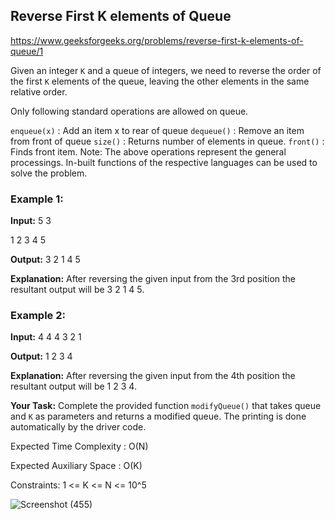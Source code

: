 ## Reverse First K elements of Queue

https://www.geeksforgeeks.org/problems/reverse-first-k-elements-of-queue/1

Given an integer `K` and a queue of integers, we need to reverse the order of the first `K` elements of the queue, leaving the other elements in the same relative order.

Only following standard operations are allowed on queue.

`enqueue(x)` : Add an item x to rear of queue
`dequeue()` : Remove an item from front of queue
`size()` : Returns number of elements in queue.
`front()` : Finds front item.
Note: The above operations represent the general processings. In-built functions of the respective languages can be used to solve the problem.

### Example 1:

**Input:**
5 3

1 2 3 4 5


**Output:** 
3 2 1 4 5


**Explanation:** 
After reversing the given
input from the 3rd position the resultant
output will be 3 2 1 4 5.


### Example 2:

**Input:**
4 4
4 3 2 1


**Output:** 
1 2 3 4


**Explanation:** 
After reversing the given
input from the 4th position the resultant
output will be 1 2 3 4.


**Your Task:**
Complete the provided function `modifyQueue()` that takes queue and `K` as parameters and returns a modified queue. The printing is done automatically by the driver code.

Expected Time Complexity : O(N)

Expected Auxiliary Space : O(K)

Constraints:
1 <= K <= N <= 10^5

![Screenshot (455)](https://github.com/shanvii/DSA-GFG-Coding-questions/assets/81086303/8210dd8a-8ab1-4633-9b9a-3f0ce01d5389)
